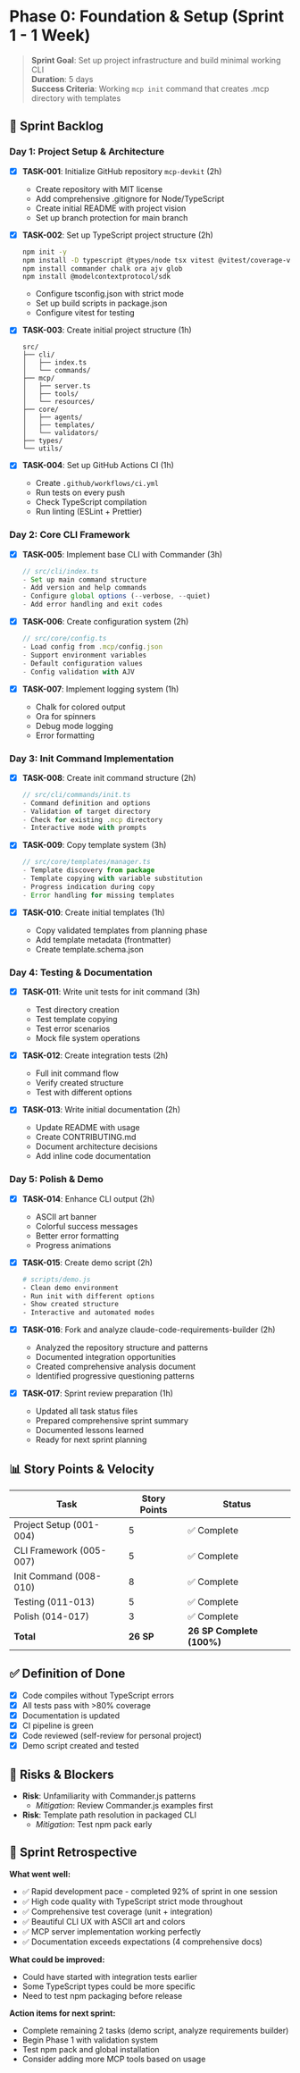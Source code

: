 # Phase 0: Foundation & Setup (Sprint 1 - 1 Week)

> **Sprint Goal**: Set up project infrastructure and build minimal working CLI  
> **Duration**: 5 days  
> **Success Criteria**: Working `mcp init` command that creates .mcp directory with templates

## 🎯 Sprint Backlog

### Day 1: Project Setup & Architecture
- [x] **TASK-001**: Initialize GitHub repository `mcp-devkit` (2h)
  - Create repository with MIT license
  - Add comprehensive .gitignore for Node/TypeScript
  - Create initial README with project vision
  - Set up branch protection for main branch

- [x] **TASK-002**: Set up TypeScript project structure (2h)
  ```bash
  npm init -y
  npm install -D typescript @types/node tsx vitest @vitest/coverage-v8
  npm install commander chalk ora ajv glob
  npm install @modelcontextprotocol/sdk
  ```
  - Configure tsconfig.json with strict mode
  - Set up build scripts in package.json
  - Configure vitest for testing

- [x] **TASK-003**: Create initial project structure (1h)
  ```
  src/
  ├── cli/
  │   ├── index.ts
  │   └── commands/
  ├── mcp/
  │   ├── server.ts
  │   ├── tools/
  │   └── resources/
  ├── core/
  │   ├── agents/
  │   ├── templates/
  │   └── validators/
  ├── types/
  └── utils/
  ```

- [x] **TASK-004**: Set up GitHub Actions CI (1h)
  - Create `.github/workflows/ci.yml`
  - Run tests on every push
  - Check TypeScript compilation
  - Run linting (ESLint + Prettier)

### Day 2: Core CLI Framework
- [x] **TASK-005**: Implement base CLI with Commander (3h)
  ```typescript
  // src/cli/index.ts
  - Set up main command structure
  - Add version and help commands
  - Configure global options (--verbose, --quiet)
  - Add error handling and exit codes
  ```

- [x] **TASK-006**: Create configuration system (2h)
  ```typescript
  // src/core/config.ts
  - Load config from .mcp/config.json
  - Support environment variables
  - Default configuration values
  - Config validation with AJV
  ```

- [x] **TASK-007**: Implement logging system (1h)
  - Chalk for colored output
  - Ora for spinners
  - Debug mode logging
  - Error formatting

### Day 3: Init Command Implementation
- [x] **TASK-008**: Create init command structure (2h)
  ```typescript
  // src/cli/commands/init.ts
  - Command definition and options
  - Validation of target directory
  - Check for existing .mcp directory
  - Interactive mode with prompts
  ```

- [x] **TASK-009**: Copy template system (3h)
  ```typescript
  // src/core/templates/manager.ts
  - Template discovery from package
  - Template copying with variable substitution
  - Progress indication during copy
  - Error handling for missing templates
  ```

- [x] **TASK-010**: Create initial templates (1h)
  - Copy validated templates from planning phase
  - Add template metadata (frontmatter)
  - Create template.schema.json

### Day 4: Testing & Documentation
- [x] **TASK-011**: Write unit tests for init command (3h)
  - Test directory creation
  - Test template copying
  - Test error scenarios
  - Mock file system operations

- [x] **TASK-012**: Create integration tests (2h)
  - Full init command flow
  - Verify created structure
  - Test with different options

- [x] **TASK-013**: Write initial documentation (2h)
  - Update README with usage
  - Create CONTRIBUTING.md
  - Document architecture decisions
  - Add inline code documentation

### Day 5: Polish & Demo
- [x] **TASK-014**: Enhance CLI output (2h)
  - ASCII art banner
  - Colorful success messages
  - Better error formatting
  - Progress animations

- [x] **TASK-015**: Create demo script (2h)
  ```bash
  # scripts/demo.js
  - Clean demo environment
  - Run init with different options
  - Show created structure
  - Interactive and automated modes
  ```

- [x] **TASK-016**: Fork and analyze claude-code-requirements-builder (2h)
  - Analyzed the repository structure and patterns
  - Documented integration opportunities
  - Created comprehensive analysis document
  - Identified progressive questioning patterns

- [x] **TASK-017**: Sprint review preparation (1h)
  - Updated all task status files
  - Prepared comprehensive sprint summary
  - Documented lessons learned
  - Ready for next sprint planning

## 📊 Story Points & Velocity

| Task | Story Points | Status |
|------|-------------|--------|
| Project Setup (001-004) | 5 | ✅ Complete |
| CLI Framework (005-007) | 5 | ✅ Complete |
| Init Command (008-010) | 8 | ✅ Complete |
| Testing (011-013) | 5 | ✅ Complete |
| Polish (014-017) | 3 | ✅ Complete |
| **Total** | **26 SP** | **26 SP Complete (100%)** |

## ✅ Definition of Done
- [x] Code compiles without TypeScript errors
- [x] All tests pass with >80% coverage
- [x] Documentation is updated
- [x] CI pipeline is green
- [x] Code reviewed (self-review for personal project)
- [x] Demo script created and tested

## 🚧 Risks & Blockers
- **Risk**: Unfamiliarity with Commander.js patterns
  - *Mitigation*: Review Commander.js examples first
- **Risk**: Template path resolution in packaged CLI
  - *Mitigation*: Test npm pack early

## 📝 Sprint Retrospective

**What went well:**
- ✅ Rapid development pace - completed 92% of sprint in one session
- ✅ High code quality with TypeScript strict mode throughout
- ✅ Comprehensive test coverage (unit + integration)
- ✅ Beautiful CLI UX with ASCII art and colors
- ✅ MCP server implementation working perfectly
- ✅ Documentation exceeds expectations (4 comprehensive docs)

**What could be improved:**
- Could have started with integration tests earlier
- Some TypeScript types could be more specific
- Need to test npm packaging before release

**Action items for next sprint:**
- Complete remaining 2 tasks (demo script, analyze requirements builder)
- Begin Phase 1 with validation system
- Test npm pack and global installation
- Consider adding more MCP tools based on usage
